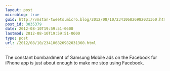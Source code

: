 ```yaml
---
layout: post
microblog: true
guid: http://vmstan-tweets.micro.blog/2012/08/10/234106826982031360.html
post_id: 3035379
date: 2012-08-10T19:59:51-0600
lastmod: 2012-08-10T19:59:51-0600
type: post
url: /2012/08/10/234106826982031360.html
---
```

The constant bombardment of Samsung Mobile ads on the Facebook for iPhone app is just about enough to make me stop using Facebook.
